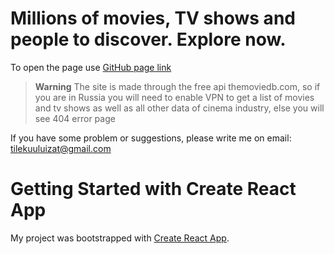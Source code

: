 # Millions of movies, TV shows and people to discover. Explore now.

To open the page use [GitHub page link](https://thetilekovich.github.io/twtm) <br/>
> **Warning** The site is made through the free api themoviedb.com,  so if you are in Russia you will need to enable VPN to get a list of movies and tv shows as well as all other data of cinema industry, else you will see 404 error page
 
If you have some problem or suggestions, please write me on 
   email: tilekuuluizat@gmail.com

  
# Getting Started with Create React App
My project was bootstrapped with [Create React App](https://github.com/facebook/create-react-app).

